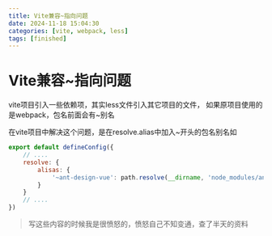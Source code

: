 ```yaml
---
title: Vite兼容~指向问题
date: 2024-11-18 15:04:30
categories: [vite, webpack, less]
tags: [finished]
---
```


# Vite兼容~指向问题

vite项目引入一些依赖项，其实less文件引入其它项目的文件，
如果原项目使用的是webpack，包名前面会有~别名

在vite项目中解决这个问题，是在resolve.alias中加入~开头的包名别名如

````javascript
export default defineConfig({
    // ....
    resolve: {
        alisas: {
            '~ant-design-vue': path.resolve(__dirname, 'node_modules/ant-design-vue')
        }
    }
    // ....
})
````

> 写这些内容的时候我是很愤怒的，愤怒自己不知变通，查了半天的资料